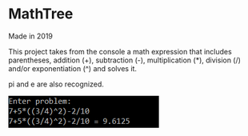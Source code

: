 # MathTree

Made in 2019

This project takes from the console a math expression that includes parentheses, addition (+), subtraction (-), multiplication (*), division (/) and/or exponentiation (^) and solves it.

pi and e are also recognized.

![](ReadmeImages/MathTree.png)
